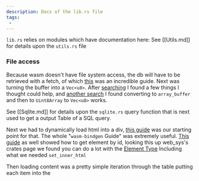 ```yaml
---
description: Docs of the lib.rs file
tags:
 - 
---
```


`lib.rs` relies on modules which have documentation here:
See [[Utils.md]] for details upon the `utils.rs` file

### File access

Because wasm doesn't have file system access, the db will have to be retrieved with a fetch, of which [this](https://rustwasm.github.io/wasm-bindgen/examples/fetch.html?highlight=fetch#the-fetch-api) was an incredible guide. Next was turning the buffer into a `Vec<u8>`. After [searching](https://rustwasm.github.io/wasm-bindgen/api/web_sys/struct.Response.html?search=Responce%20array) I found a few things I thought could help, and [another search](https://rustwasm.github.io/wasm-bindgen/api/web_sys/?search=ArrayBuffer) I found converting to `array_buffer` and then to `Uint8Array` to `Vec<u8>` works.

See [[Sqlite.md]] for details upon the `sqlite.rs` query function that is next used to get a output Table of a SQL query.

Next we had to dynamically load html into a div, [this guide](https://rustwasm.github.io/wasm-bindgen/examples/dom.html) was our starting point for that. The whole "`wasm-bindgen` Guide" was extremely useful. [This guide](https://rustwasm.github.io/wasm-bindgen/examples/2d-canvas.html?highlight=dyn_into#srclibrs) as well showed how to get element by id, looking this up web_sys's crates page we found you can do a lot with the [Element Type](https://rustwasm.github.io/wasm-bindgen/api/web_sys/struct.Element.html) Including what we needed `set_inner_html`

Then loading content was a pretty simple iteration through the table putting each item into the 
